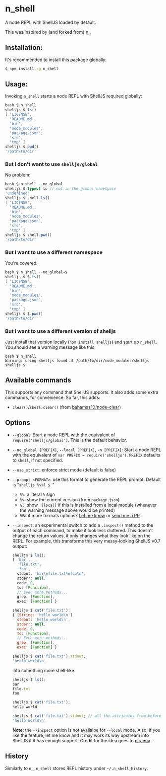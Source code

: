 # n\_shell

A node REPL with ShellJS loaded by default.

This was inspired by (and forked from) [n\_](https://github.com/borisdiakur/n_).

## Installation:

It's recommended to install this package globally:

```Bash
$ npm install -g n_shell
```

## Usage:

Invoking `n_shell` starts a node REPL with ShellJS required globally:

```javascript
bash $ n_shell
shelljs $ ls()
[ 'LICENSE',
  'README.md',
  'bin',
  'node_modules',
  'package.json',
  'src',
  'tmp' ]
shelljs $ pwd()
'/path/to/dir'
```

### But I don't want to use `shelljs/global`

No problem:

```javascript
bash $ n_shell --no_global
shelljs $ typeof ls // not in the global namespace
'undefined'
shelljs $ shell.ls()
[ 'LICENSE',
  'README.md',
  'bin',
  'node_modules',
  'package.json',
  'src',
  'tmp' ]
shelljs $ shell.pwd()
'/path/to/dir'
```

### But I want to use a different namespace

You're covered:

```javascript
bash $ n_shell --no_global=$
shelljs $ $.ls()
[ 'LICENSE',
  'README.md',
  'bin',
  'node_modules',
  'package.json',
  'src',
  'tmp' ]
shelljs $ $.pwd()
'/path/to/dir'
```

### But I want to use a different version of shelljs

Just install that version locally (`npm install shelljs`) and start up
`n_shell`. You should see a warning message like this:

```
bash $ n_shell
Warning: using shelljs found at /path/to/dir/node_modules/shelljs
shelljs $
```

## Available commands

This supports any command that ShellJS supports. It also adds some extra
commands, for convenience. So far, this adds:

 - `clear()`/`shell.clear()` (from
   [bahamas10/node-clear](https://github.com/bahamas10/node-clear))

## Options

 - `--global`: Start a node REPL with the equivalent of
   `require('shelljs/global')`. This is the default behavior.
 - `--no_global [PREFIX]`, `--local [PREFIX]`, `-n [PREFIX]`: Start a node REPL
   with the equivalent of `var PREFIX = require('shelljs')`. `PREFIX` defaults
   to `shell`, if not specified.
 - `--use_strict`: enforce strict mode (default is false)
 - `--prompt <FORMAT>`: use this format to generate the REPL prompt. Default is
   "`shelljs %v%l $ `"
    - `%%`: a literal `%` sign
    - `%v`: show the current version (from `package.json`)
    - `%l`: show ` [local]` if this is installed from a local module (whenever
      the warning message above would be printed)
    - Want more formats options? [Let me
      know](https://github.com/nfischer/n_shell/issues/new) or [send me a
      PR](https://github.com/nfischer/n_shell/compare)
 - `--inspect`: an experimental switch to add a `.inspect()` method to the
    output of each command, to make it look less cluttered. This doesn't change
    the return values, it only changes what they look like on the REPL. For
    example, this transforms this very messy-looking ShellJS v0.7 output:

    ```javascript
    shelljs $ ls();
    [ 'bar',
      'file.txt',
      'foo',
      stdout: 'bar\nfile.txt\nfoo\n',
      stderr: null,
      code: 0,
      to: [Function],
      // Even more methods...
      grep: [Function],
      exec: [Function] }

    shelljs $ cat('file.txt');
    { [String: 'hello world\n']
      stdout: 'hello world\n',
      stderr: null,
      code: 0,
      to: [Function],
      // Even more methods...
      grep: [Function],
      exec: [Function] }

    shelljs $ cat('file.txt').stdout;
    'hello world\n'
    ```

    into something more shell-like:

    ```javascript
    shelljs $ ls();
    bar
    file.txt
    foo

    shelljs $ cat('file.txt');
    hello world

    shelljs $ cat('file.txt').stdout; // all the attributes from before still exist
    'hello world\n'
    ```

    **Note**: the `--inspect` option is not availalbe for `--local` mode. Also,
    if you like the feature, let me know and it may work its way upstream into
    ShellJS if it has enough support. Credit for the idea goes to
    [piranna](https://github.com/piranna).

## History

Similarly to `n_`, `n_shell` stores REPL history under `~/.n_shell_history`.
